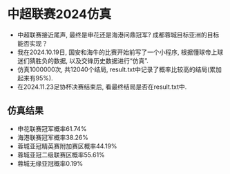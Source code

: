 # 中超联赛2024仿真
* 中超联赛接近尾声, 最终是申花还是海港问鼎冠军? 成都蓉城目标亚洲的目标能否实现？
* 我在2024.10.19日, 国安和海牛的比赛开始前写了一个小程序, 根据懂球帝上球迷们猜胜负的数据, 以及交锋历史数据进行“仿真”.
* 仿真1000000次, 共12040个结局, result.txt中记录了概率比较高的结局(累加起来有95%).
* 在2024.11.23足协杯决赛结束后, 看最终结局是否在result.txt中.
[](info.png)

## 仿真结果
* 申花联赛冠军概率61.74%
* 海港联赛冠军概率38.26%
* 蓉城亚冠精英赛附加赛区概率44.19%
* 蓉城亚冠二级联赛区概率55.61%
* 蓉城无缘亚冠概率0.19%
